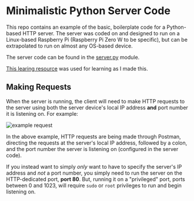 # Minimalistic Python Server Code
This repo contains an example of the basic, boilerplate code for a Python-based HTTP server. The server was coded on and designed to run on a Linux-based Raspberry Pi (Raspberry Pi Zero W to be specific), but can be extrapolated to run on almost any OS-based device.

The server code can be found in the [server.py](./server.py) module.

[This learing resource](https://realpython.com/python-sockets/) was used for learning as I made this.

## Making Requests
When the server is running, the client will need to make HTTP requests to the server using both the server device's local IP address **and** port number it is listening on. For example:

![example request](https://i.imgur.com/yEQI3HN.png)

In the above example, HTTP requests are being made through Postman, directing the requests at the server's local IP address, followed by a colon, and the port number the server is listening on (configured in the server code).

If you instead want to simply *only* want to have to specify the server's IP address and *not* a port number, you simply need to run the server on the HTTP-dedicated port, **port 80**. But, running it on a "privileged" port, ports between 0 and 1023, will require `sudo` or `root` privileges to run and begin listening on.
